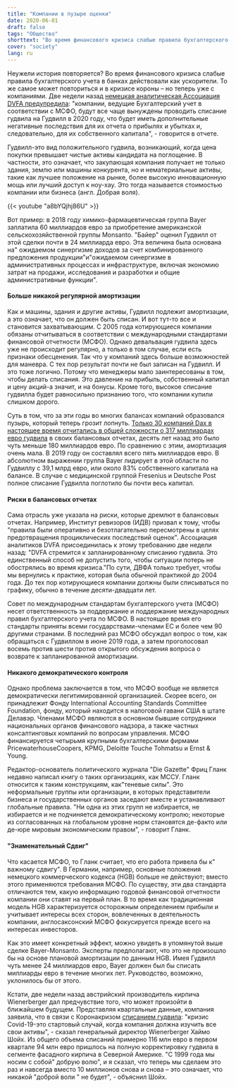 ```yaml
---
title: "Компании в пузыре оценки"
date: 2020-06-01
draft: false
tags: "Общество"
shorttext: "Во время финансового кризиса слабые правила бухгалтерского учета в банках действовали как ускорители. То же самое могло произойти снова в коронном кризисе - но теперь с компаниями."
cover: "society"
lang: ru
---
```


Неужели история повторяется? Во время финансового кризиса слабые правила бухгалтерского учета в банках действовали как ускорители. То же самое может повториться и в кризисе короны – но теперь уже с компаниями. Две недели назад [немецкая аналитическая Ассоциация DVFA предупредила](https://www.aufsichtsrat.de/meldungen/dvfa-stellungnahme-firmenwerte-in-bilanzen/ "DVFA Stellungnahme: Firmenwerte in Bilanzen"): "компании, ведущие Бухгалтерский учет в соответствии с МСФО, будут все чаще вынуждены проводить списание гудвила на Гудвилл в 2020 году, что будет иметь дополнительные негативные последствия для их отчета о прибылях и убытках и, следовательно, для их собственного капитала", - говорится в отчете.

Гудвилл-это вид положительного гудвила, возникающий, когда цена покупки превышает чистые активы кандидата на поглощение. В частности, это означает, что закупающая компания получает не только здания, землю или машины конкурента, но и нематериальные активы, такие как лучшее положение на рынке, более высокую инновационную мощь или лучший доступ к ноу-хау. Это тогда называется стоимостью компании или бизнеса (англ. Добрая воля).

{{< youtube "a8bYQjhj86U" >}}

Вот пример: в 2018 году химико-фармацевтическая группа Bayer заплатила 60 миллиардов евро за приобретение американской сельскохозяйственной группы Monsanto. "Байер" оценил Гудвилл от этой сделки почти в 24 миллиарда евро. Эта величина была основана на" ожидаемом синергизме доходов за счет комбинированного предложения продукции"и"ожидаемом синергизме в административных процессах и инфраструктуре, включая экономию затрат на продажи, исследования и разработки и общие административные функции".

#### Больше никакой регулярной амортизации

Как и машины, здания и другие активы, Гудвилл подлежит амортизации, а это означает, что он должен быть списан. И вот тут-то все и становится захватывающим. С 2005 года котирующиеся компании обязаны отчитываться в соответствии с международными стандартами финансовой отчетности (МСФО). Однако девальвация гудвила здесь уже не происходит регулярно, а только в том случае, если есть признаки обесценения. Так что у компаний здесь больше возможностей для маневра. С тех пор результат почти не был записан на Гудвилл. И это тоже логично. Потому что менеджеры мало заинтересованы в том, чтобы делать списания. Это давление на прибыль, собственный капитал и цену акций-а значит, и на бонусы. Кроме того, высокое списание гудвилла будет равносильно признанию того, что компании купили слишком дорого.

Суть в том, что за эти годы во многих балансах компаний образовался пузырь, который теперь грозит лопнуть. [Только 30 компаний Dax в настоящее время отчитались в общей сложности о 317 миллиардах евро гудвила](https://www.boerse-online.de/nachrichten/aktien/so-viel-goodwill-steckt-in-den-bilanzen-der-30-dax-konzerne-ein-ueberblick-1029117085 "So viel Goodwill steckt in den Bilanzen der 30 DAX-Konzerne - ein Überblick") в своих балансовых отчетах, десять лет назад это было чуть меньше 180 миллиардов евро. По сравнению с этим, амортизация очень мала. В 2019 году он составлял всего пять миллиардов евро. В абсолютном выражении группа Bayer лидирует в этой области по Гудвиллу с 39,1 млрд евро, или около 83% собственного капитала на балансе. В случае с медицинской группой Fresenius и Deutsche Post полное списание Гудвилла поглотило бы почти весь капитал.

#### Риски в балансовых отчетах

Сама отрасль уже указала на риски, которые дремлют в балансовых отчетах. Например, Институт ревизоров (ИДВ) призвал к тому, чтобы "правила были оперативно и безотлагательно пересмотрены в целях предотвращения проциклических последствий оценок". Ассоциация аналитиков DVFA присоединилась к этому требованию две недели назад: "DVFA стремится к запланированному списанию гудвила. Это единственный способ не допустить того, чтобы ситуации потерь не обострялись во время кризиса."По сути, ДВФА только требует, чтобы мы вернулись к практике, которая была обычной практикой до 2004 года. До тех пор котирующиеся компании должны были списываться по графику, обычно в течение десяти-двадцати лет.

Совет по международным стандартам бухгалтерского учета (МСФО) несет ответственность за поддержание и поддержание международных правил бухгалтерского учета по МСФО. В настоящее время его стандарты приняты всеми государствами-членами ЕС и более чем 90 другими странами. В последний раз МСФО обсуждал вопрос о том, как обращаться с Гудвиллом в июне 2019 года, а затем проголосовал восемь против шести против открытого обсуждения вопроса о возврате к запланированной амортизации.

#### Никакого демократического контроля

Однако проблема заключается в том, что МСФО вообще не является демократически легитимированной организацией. Скорее всего, он принадлежит Фонду International Accounting Standards Committee Foundation, фонду, который находится в налоговой гавани США в штате Делавэр. Членами МСФО являются в основном бывшие сотрудники национальных органов финансового надзора, а также частных консалтинговых компаний по вопросам управления. МСФО финансируется четырьмя крупными бухгалтерскими фирмами PricewaterhouseCoopers, KPMG, Deloitte Touche Tohmatsu и Ernst & Young.

Редактор-основатель политического журнала "Die Gazette" Фриц Гланк недавно написал книгу о таких организациях, как МССУ. Гланк относится к таким конструкциям, как"теневые силы". Это неформальные группы или организации, в которых представители бизнеса и государственных органов заседают вместе и устанавливают глобальные правила. "Ни одна из этих групп не избирается, не избирается и не подчиняется демократическому контролю; некоторые из согласованных на глобальном уровне норм становятся де-факто или де-юре мировым экономическим правом", - говорит Гланк.

#### "Знаменательный Сдвиг"

Что касается МСФО, то Гланк считает, что его работа привела бы к" важному сдвигу". В Германии, например, основные положения немецкого коммерческого кодекса (HGB) больше не действуют; вместо этого применяются требования МСФО. По существу, эти два стандарта отличаются тем, какую информацию годовой финансовой отчетности компании они ставят на первый план. В то время как традиционная модель HGB характеризуется осторожным определением прибыли и учитывает интересы всех сторон, вовлеченных в деятельность компании, англосаксонский МСФО фокусируется прежде всего на интересах инвесторов.

Как это имеет конкретный эффект, можно увидеть в упомянутой выше сделке Bayer-Monsanto. Эксперты предполагают, что это не произошло бы на основе плановой амортизации по данным HGB. Имея Гудвилл чуть менее 24 миллиардов евро, Bayer должен был бы списать миллиарды евро в течение многих лет. Руководство, возможно, уклонилось бы от этого.

Кстати, две недели назад австрийский производитель кирпича Wienerberger дал предчувствие того, что может произойти в ближайшем будущем. Представляя квартальные данные, компания заявила, что в связи с Коронакризом [списанием гудвила](https://www.sn.at/wirtschaft/oesterreich/wienerberger-chef-hofft-auf-fette-konjunkturpakete-87557128 "Wienerberger-Chef hofft auf fette Konjunkturpakete"): "кризис Covid-19-это стартовый случай, когда компания должна изучить все свои активы", - сказал генеральный директор Wienerberger Хаймо Шойх. Из общего объема списаний примерно 116 млн евро в первом квартале 94 млн евро пришлось на полную корректировку гудвила в сегменте фасадного кирпича в Северной Америке. "С 1999 года мы носим с собой" добрую волю", и я сказал, что теперь мы сделаем это раз и навсегда вместо 10 миллионов снова и снова – это означает, что никакой "доброй воли " не будет", - объяснил Шойх.
